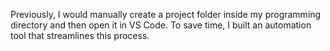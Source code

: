 Previously, I would manually create a project folder inside my programming directory and then open it in VS Code.
To save time, I built an automation tool that streamlines this process.
